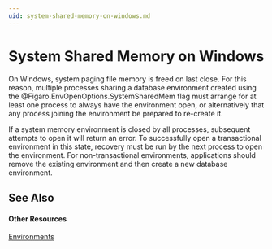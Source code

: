 ```yaml
---
uid: system-shared-memory-on-windows.md
---
```


# System Shared Memory on Windows

On Windows, system paging file memory is freed on last close. For this reason, multiple processes sharing a database environment created using the @Figaro.EnvOpenOptions.SystemSharedMem flag must arrange for at least one process to always have the environment open, or alternatively that any process joining the environment be prepared to re-create it.


If a system memory environment is closed by all processes, subsequent attempts to open it will return an error. To successfully open a transactional environment in this state, recovery must be run by the next process to open the environment. For non-transactional environments, applications should remove the existing environment and then create a new database environment.



## See Also


#### Other Resources
[Environments](xref:environments.md)